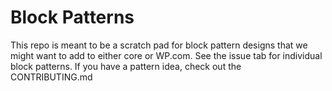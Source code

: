 # Block Patterns
This repo is meant to be a scratch pad for block pattern designs that we might want to add to either core or WP.com. See the issue tab for individual block patterns. If you have a pattern idea, check out the CONTRIBUTING.md
